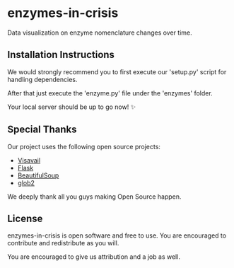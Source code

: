 # enzymes-in-crisis
Data visualization on enzyme nomenclature changes over time.

## Installation Instructions
We would strongly recommend you to first execute our 'setup.py' script for handling
dependencies.

After that just execute the 'enzyme.py' file under the 'enzymes' folder.

Your local server should be up to go now! :sparkles:

## Special Thanks
Our project uses the following open source projects:

* [Visavail](https://github.com/flrs/visavail)
* [Flask](http://flask.pocoo.org/)
* [BeautifulSoup](https://www.crummy.com/software/BeautifulSoup/)
* [glob2](https://github.com/miracle2k/python-glob2)

We deeply thank all you guys making Open Source happen.

## License
enzymes-in-crisis is open software and free to use. You are encouraged to contribute
and redistribute as you will.

You are encouraged to give us attribution and a job as well.
